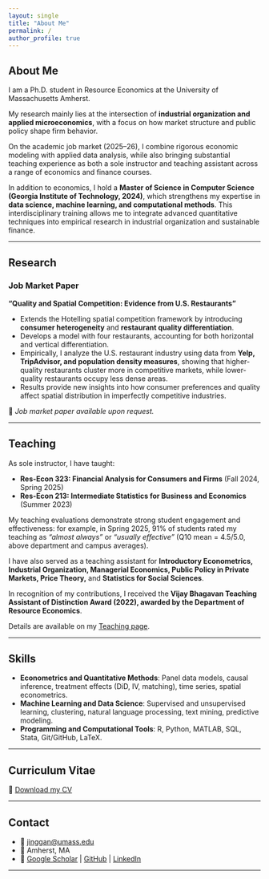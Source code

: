 ```yaml
---
layout: single
title: "About Me"
permalink: /
author_profile: true
---
```


## About Me

I am a Ph.D. student in Resource Economics at the University of Massachusetts Amherst.

My research mainly lies at the intersection of **industrial organization and applied microeconomics**, with a focus on how market structure and public policy shape firm behavior.

On the academic job market (2025–26), I combine rigorous economic modeling with applied data analysis, while also bringing substantial teaching experience as both a sole instructor and teaching assistant across a range of economics and finance courses.

In addition to economics, I hold a **Master of Science in Computer Science (Georgia Institute of Technology, 2024)**, which strengthens my expertise in **data science, machine learning, and computational methods**. This interdisciplinary training allows me to integrate advanced quantitative techniques into empirical research in industrial organization and sustainable finance.

---

## Research

### Job Market Paper  
**“Quality and Spatial Competition: Evidence from U.S. Restaurants”**  
- Extends the Hotelling spatial competition framework by introducing **consumer heterogeneity** and **restaurant quality differentiation**.  
- Develops a model with four restaurants, accounting for both horizontal and vertical differentiation.  
- Empirically, I analyze the U.S. restaurant industry using data from **Yelp, TripAdvisor, and population density measures**, showing that higher-quality restaurants cluster more in competitive markets, while lower-quality restaurants occupy less dense areas.  
- Results provide new insights into how consumer preferences and quality affect spatial distribution in imperfectly competitive industries.

📄 *Job market paper available upon request.* 

---

## Teaching

As sole instructor, I have taught:  
- **Res-Econ 323: Financial Analysis for Consumers and Firms** (Fall 2024, Spring 2025)  
- **Res-Econ 213: Intermediate Statistics for Business and Economics** (Summer 2023)  

My teaching evaluations demonstrate strong student engagement and effectiveness: for example, in Spring 2025, 91% of students rated my teaching as *“almost always”* or *“usually effective”* (Q10 mean = 4.5/5.0, above department and campus averages).  

I have also served as a teaching assistant for **Introductory Econometrics, Industrial Organization, Managerial Economics, Public Policy in Private Markets, Price Theory,** and **Statistics for Social Sciences**.

In recognition of my contributions, I received the **Vijay Bhagavan Teaching Assistant of Distinction Award (2022), awarded by the Department of Resource Economics**.  

Details are available on my [Teaching page](/teaching/).

---

## Skills

- **Econometrics and Quantitative Methods**: Panel data models, causal inference, treatment effects (DiD, IV, matching), time series, spatial econometrics.  
- **Machine Learning and Data Science**: Supervised and unsupervised learning, clustering, natural language processing, text mining, predictive modeling.  
- **Programming and Computational Tools**: R, Python, MATLAB, SQL, Stata, Git/GitHub, LaTeX. 

---

## Curriculum Vitae

📄 [Download my CV](/files/Jing_Gan_CV.pdf)

---

## Contact

- 📧 jinggan@umass.edu  
- 📍 Amherst, MA  
- 🔗 [Google Scholar](https://scholar.google.com/) | [GitHub](https://github.com/MrJGan) | [LinkedIn](https://linkedin.com/)  

---
